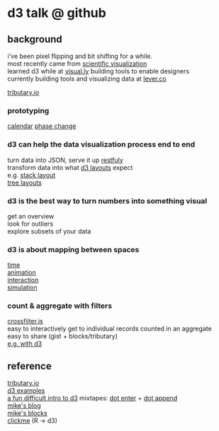 d3 talk @ github
=========

## background
i've been pixel flipping and bit shifting for a while.  
most recently came from [scientific visualization](http://enja.org/2010/12/16/particles-in-bge-fluids-in-real-time-with-opencl/)  
learned d3 while at [visual.ly](visual.ly) building tools to enable designers  
currently building tools and visualizing data at [lever.co](http://lever.co)  
 
[tributary.io](http://tributary.io)  

### prototyping
  [calendar](http://tributary.io/inlet/4150164/)
  [phase change](http://tributary.io/inlet/5410521)

### d3 can help the data visualization process end to end

  turn data into JSON, serve it up [restfuly](https://github.com/mbostock/d3/wiki/Requests)  
  transform data into what [d3 layouts](https://github.com/mbostock/d3/wiki/Layouts) expect  
  e.g. [stack layout](http://tributary.io/inlet/5410501)  
  [tree layouts](https://github.com/mbostock/d3/wiki/Tree-Layout)

### d3 is the best way to turn numbers into something visual

  get an overview  
  look for outliers  
  explore subsets of your data  
  
### d3 is about mapping between spaces  
  
  [time](http://tributary.io/inlet/5175430)  
  [animation](http://tributary.io/inlet/2958511/)  
  [interaction](http://tributary.io/inlet/3127156/)  
  [simulation](http://tributary.io/inlet/5410521)  


### count & aggregate with filters  

[crossfilter.js](http://square.github.io/crossfilter/)  
easy to interactively get to individual records counted in an aggregate  
easy to share (gist + blocks/tributary)  
[e.g. with d3](http://tributary.io/inlet/5061827)


## reference

[tributary.io](http://tributary.io)  
[d3 examples](http://biovisualize.github.io/d3visualization/#visualizationType=all)  
[a fun difficult intro to d3](http://macwright.org/presentations/dcjq/)
mixtapes: [dot enter](http://enjalot.github.com/dot-enter/) + [dot append](http://enjalot.github.com/dot-append/)  
[mike's blog](http://bost.ocks.org/mike/)  
[mike's blocks](http://bl.ocks.org/mbostock)  
[clickme](https://github.com/nachocab/clickme) (R -> d3)   
